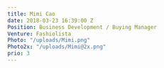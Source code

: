 ```yaml
---
title: Mimi Cao
date: 2018-03-23 16:39:00 Z
Position: Business Development / Buying Manager
Venture: Fashiolista
Photo: "/uploads/Mimi.png"
Photo2x: "/uploads/Mimi@2x.png"
prio: 3
---
```


